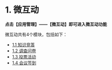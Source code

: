 # 1. 微互动

**点击【应用管理】——【微互动】即可进入微互动功能**

微互动共有4个模块，包括如下：
* [1.1 知识竞答](1/zhishijingda.md)
* [1.2 调查问卷](1/diaochawenquan.md)
* [1.3 投票活动](1/toupiaohuodong.md)
* [1.4 会议签到](1/huiyiqiandao.md)
